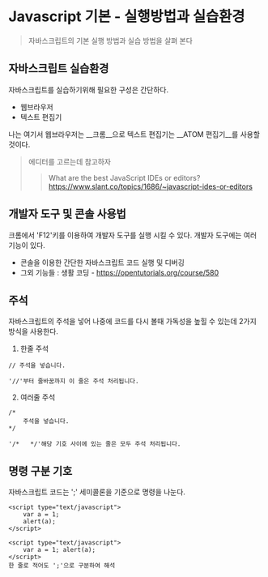 # Javascript 기본 - 실행방법과 실습환경
>자바스크립트의 기본 실행 방법과 실습 방법을 살펴 본다

## 자바스크립트 실습환경
자바스크립트를 실습하기위해 필요한 구성은 간단하다.
- 웹브라우저
- 텍스트 편집기

나는 여기서 웹브라우저는 __크롬__으로 텍스트 편집기는 __ATOM 편집기__를 사용할 것이다.
> 에디터를 고르는데 참고하자  
>> What are the best JavaScript IDEs or editors? <https://www.slant.co/topics/1686/~javascript-ides-or-editors>

## 개발자 도구 및 콘솔 사용법
크롬에서 'F12'키를 이용하여 개발자 도구를 실행 시킬 수 있다. 개발자 도구에는 여러 기능이 있다.
- 콘솔을 이용한 간단한 자바스크립트 코드 실행 및 디버깅
- 그외 기능들 : 생활 코딩 - <https://opentutorials.org/course/580>

## 주석
자바스크립트의 주석을 넣어 나중에 코드를 다시 볼때 가독성을 높힐 수 있는데 2가지 방식을 사용한다.
1. 한줄 주석
```
// 주석을 넣습니다.

'//'부터 줄바꿈까지 이 줄은 주석 처리됩니다.
```
2. 여러줄 주석
```
/*
    주석을 넣습니다.
*/

'/*   */'해당 기호 사이에 있는 줄은 모두 주석 처리됩니다.
```

## 명령 구분 기호
자바스크립트 코드는 ';' 세미콜론을 기준으로 명령을 나눈다.
```
<script type="text/javascript">
    var a = 1;
    alert(a);
</script>

<script type="text/javascript">
    var a = 1; alert(a);
</script>
한 줄로 적어도 ';'으로 구분하여 해석
```
